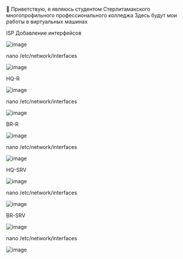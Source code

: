 👋 Приветствую, я являюсь студентом Стерлитамакского многопрофильного профессионального колледжа
Здесь будут мои работы в виртуальных машинах

ISP
Добавление интерфейсов

![image](https://github.com/marfin2114/root/assets/148771471/ee1aab6e-6e0f-4521-8c5c-f17939ae209a)



nano /etc/network/interfaces


![image](https://github.com/marfin2114/root/assets/148771471/01a3a3e2-0ca1-4ffe-b206-455b96360623)

HQ-R

![image](https://github.com/marfin2114/root/assets/148771471/51d78437-cfcf-4dec-9e40-2283dfb22c59)


nano /etc/network/interfaces


![image](https://github.com/marfin2114/root/assets/148771471/9b44da64-f500-4fce-b77c-70d9dc247af1)

BR-R


![image](https://github.com/marfin2114/root/assets/148771471/bb3538bd-2dc3-4b4c-ab20-28cb9ff12a0b)

nano /etc/network/interfaces

![image](https://github.com/marfin2114/root/assets/148771471/2a97fb74-6775-43c2-ba7a-3eaf2779e096)


HQ-SRV

![image](https://github.com/marfin2114/root/assets/148771471/24d3ca1b-ba57-4896-978e-4374fa41d365)

nano /etc/network/interfaces


![image](https://github.com/marfin2114/root/assets/148771471/4b30d809-5300-4317-a611-af17d1958fa2)



BR-SRV

![image](https://github.com/marfin2114/root/assets/148771471/f8d02bd6-8109-488d-a1ef-c0c411c9ded2)


nano /etc/network/interfaces



![image](https://github.com/marfin2114/root/assets/148771471/51a2b1f0-f620-41eb-be8f-01f2cec97f7a)
